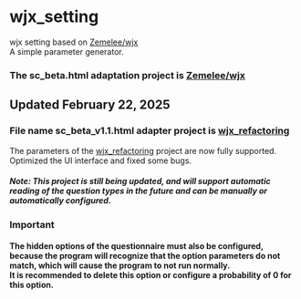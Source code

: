 # wjx_setting   
wjx setting based on [Zemelee/wjx](https://github.com/Zemelee/wjx) <br>A simple parameter generator.
### The sc_beta.html adaptation project is [Zemelee/wjx](https://github.com/Zemelee/wjx)
## Updated February 22, 2025 
### File name sc_beta_v1.1.html adapter project is [wjx_refactoring](https://github.com/charowhite/wjx_refactoring)
The parameters of the [wjx_refactoring](https://github.com/charowhite/wjx_refactoring) project are now fully supported.    
Optimized the UI interface and fixed some bugs.  
##### Note: This project is still being updated, and will support automatic reading of the question types in the future and can be manually or automatically configured.
### Important 
#### The hidden options of the questionnaire must also be configured, because the program will recognize that the option parameters do not match, which will cause the program to not run normally. <br>It is recommended to delete this option or configure a probability of 0 for this option.  

